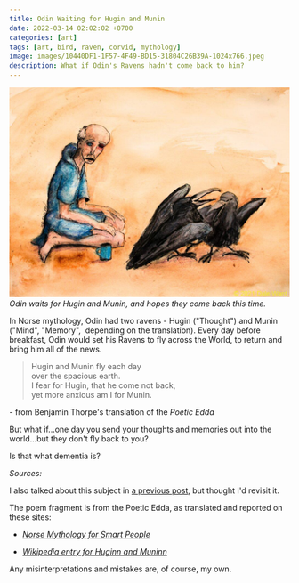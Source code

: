 ```yaml
---
title: Odin Waiting for Hugin and Munin
date: 2022-03-14 02:02:02 +0700
categories: [art]
tags: [art, bird, raven, corvid, mythology]
image: images/10440DF1-1F57-4F49-BD15-31804C26B39A-1024x766.jpeg
description: What if Odin's Ravens hadn't come back to him?
---
```



![picture](images/10440DF1-1F57-4F49-BD15-31804C26B39A-1024x766.jpeg)
*Odin waits for Hugin and Munin, and hopes they come back this time.*

In Norse mythology, Odin had two ravens - Hugin ("Thought") and Munin ("Mind", "Memory",  depending on the translation). Every day before breakfast, Odin would set his Ravens to fly across the World, to return and bring him all of the news.

> Hugin and Munin fly each day  
> over the spacious earth.  
> I fear for Hugin, that he come not back,  
> yet more anxious am I for Munin.

\- from Benjamin Thorpe's translation of the _Poetic Edda_  


But what if...one day you send your thoughts and memories out into the world...but they don't fly back to you?

Is that what dementia is? 


_Sources:_

I also talked about this subject in [a previous post](/blog/2017/10/06/Odins-Birds-Reflections-on-Thought-and-Memory), but thought I'd revisit it.

The poem fragment is from the Poetic Edda, as translated and reported on these sites:

- _[Norse Mythology for Smart People](https://norse-mythology.org/gods-and-creatures/others/hugin-and-munin/)_

- _[Wikipedia entry for Huginn and Muninn](https://en.wikipedia.org/wiki/Huginn_and_Muninn)_



Any misinterpretations and mistakes are, of course, my own.
